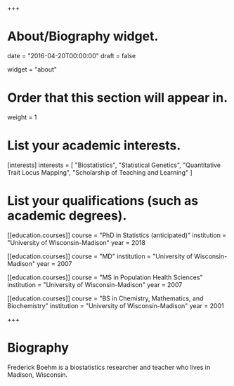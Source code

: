+++
# About/Biography widget.

date = "2016-04-20T00:00:00"
draft = false

widget = "about"

# Order that this section will appear in.
weight = 1

# List your academic interests.
[interests]
  interests = [
    "Biostatistics",
    "Statistical Genetics",
    "Quantitative Trait Locus Mapping",
    "Scholarship of Teaching and Learning"
  ]

# List your qualifications (such as academic degrees).
[[education.courses]]
  course = "PhD in Statistics (anticipated)"
  institution = "University of Wisconsin-Madison"
  year = 2018

[[education.courses]]
  course = "MD"
  institution = "University of Wisconsin-Madison"
  year = 2007

[[education.courses]]
  course = "MS in Population Health Sciences"
  institution = "University of Wisconsin-Madison"
  year = 2007

[[education.courses]]
  course = "BS in Chemistry, Mathematics, and Biochemistry"
  institution = "University of Wisconsin-Madison"
  year = 2001
 
+++

# Biography

Frederick Boehm is a biostatistics researcher and teacher who lives in Madison, Wisconsin. 